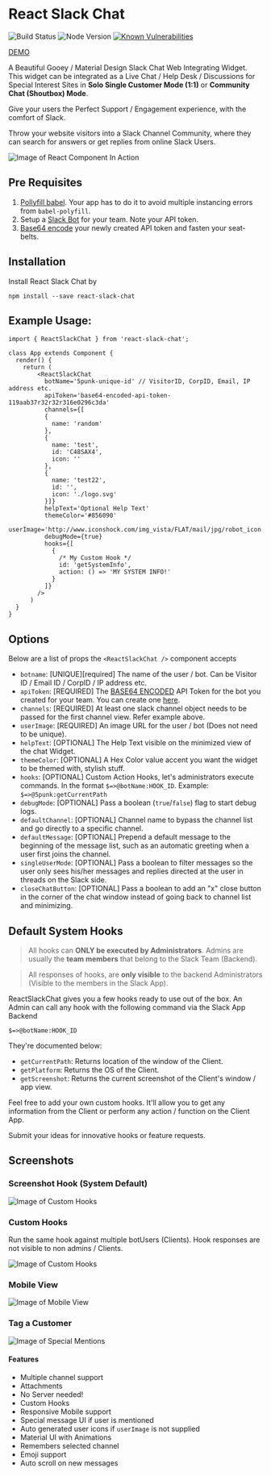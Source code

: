 # React Slack Chat

![Build Status](https://travis-ci.org/5punk/react-slack-chat.svg?branch=master)
![Node Version](https://img.shields.io/badge/node-v6-blue.svg)
[![Known Vulnerabilities](https://snyk.io/test/github/5punk/react-slack-chat/badge.svg)](https://snyk.io/test/github/5punk/react-slack-chat)

[DEMO](http://avanishpathak.com/react-slack-chat/)

A Beautiful Gooey / Material Design Slack Chat Web Integrating Widget. This widget can be integrated as a Live Chat / Help Desk / Discussions for Special Interest Sites in **Solo Single Customer Mode (1:1)** or **Community Chat (Shoutbox) Mode**.

Give your users the Perfect Support / Engagement experience, with the comfort of Slack.

Throw your website visitors into a Slack Channel Community, where they can search for answers or get replies from online Slack Users.

![Image of React Component In Action](https://github.com/5punk/react-slack-chat/blob/master/docs/ReactSlackChat.gif?raw=true)

## Pre Requisites

1. [Pollyfill babel](https://babeljs.io/docs/usage/polyfill/). Your app has to do it to avoid multiple instancing errors from `babel-polyfill`.
2. Setup a [Slack Bot](https://my.slack.com/services/new/bot) for your team. Note your API token.
3. [Base64 encode](https://www.base64encode.org/) your newly created API token and fasten your seat-belts.

## Installation

Install React Slack Chat by

`npm install --save react-slack-chat`

## Example Usage:

```
import { ReactSlackChat } from 'react-slack-chat';

class App extends Component {
  render() {
    return (
        <ReactSlackChat
          botName='5punk-unique-id' // VisitorID, CorpID, Email, IP address etc.
          apiToken='base64-encoded-api-token-119aab37r32r32r316e0296c3da'
          channels={[
          {
            name: 'random'
          },
          {
            name: 'test',
            id: 'C48SAX4',
            icon: ''
          },
          {
            name: 'test22',
            id: '',
            icon: './logo.svg'
          }]}
          helpText='Optional Help Text'
          themeColor='#856090'
          userImage='http://www.iconshock.com/img_vista/FLAT/mail/jpg/robot_icon.jpg'
          debugMode={true}
          hooks={[
            {
              /* My Custom Hook */
              id: 'getSystemInfo',
              action: () => 'MY SYSTEM INFO!'
            }
          ]}
        />
      )
  }
}
```

## Options

Below are a list of props the `<ReactSlackChat />` component accepts

- `botname`: [UNIQUE][required] The name of the user / bot. Can be Visitor ID / Email ID / CorpID / IP address etc.
- `apiToken`: [REQUIRED] The [BASE64 ENCODED](https://www.base64encode.org/) API Token for the bot you created for your team. You can create one [here](https://my.slack.com/services/new/bot).
- `channels`: [REQUIRED] At least one slack channel object needs to be passed for the first channel view. Refer example above.
- `userImage`: [REQUIRED] An image URL for the user / bot (Does not need to be unique).
- `helpText`: [OPTIONAL] The Help Text visible on the minimized view of the chat Widget.
- `themeColor`: [OPTIONAL] A Hex Color value accent you want the widget to be themed with, stylish stuff.
- `hooks`: [OPTIONAL] Custom Action Hooks, let's administrators execute commands. In the format `$=>@botName:HOOK_ID`. Example: `$=>@5punk:getCurrentPath`
- `debugMode`: [OPTIONAL] Pass a boolean (`true`/`false`) flag to start debug logs.
- `defaultChannel`: [OPTIONAL] Channel name to bypass the channel list and go directly to a specific channel.
- `defaultMessage`: [OPTIONAL] Prepend a default message to the beginning of the message list, such as an automatic greeting when a user first joins the channel.
- `singleUserMode`: [OPTIONAL] Pass a boolean to filter messages so the user only sees his/her messages and replies directed at the user in threads on the Slack side.
- `closeChatButton`: [OPTIONAL] Pass a boolean to add an "x" close button in the corner of the chat window instead of going back to channel list and minimizing.

## Default System Hooks

> All hooks can **ONLY be executed by Administrators**. Admins are usually the **team members** that belong to the Slack Team (Backend).

> All responses of hooks, are **only visible** to the backend Administrators (Visible to the members in the Slack App).

ReactSlackChat gives you a few hooks ready to use out of the box.
An Admin can call any hook with the following command via the Slack App Backend

`$=>@botName:HOOK_ID`

They're documented below:

- `getCurrentPath`: Returns location of the window of the Client.
- `getPlatform`: Returns the OS of the Client.
- `getScreenshot`: Returns the current screenshot of the Client's window / app view.

Feel free to add your own custom hooks. It'll allow you to get any information from the Client or perform any action / function on the Client App.

Submit your ideas for innovative hooks or feature requests.

## Screenshots

### Screenshot Hook (System Default)

![Image of Custom Hooks](https://github.com/5punk/react-slack-chat/blob/master/docs/screenshotHook.png?raw=true)

### Custom Hooks

Run the same hook against multiple botUsers (Clients). Hook responses are not visible to non admins / Clients.

![Image of Custom Hooks](https://github.com/5punk/react-slack-chat/blob/master/docs/customHooks.png?raw=true)

### Mobile View

![Image of Mobile View](https://github.com/5punk/react-slack-chat/blob/master/docs/mobileView.png?raw=true)

### Tag a Customer

![Image of Special Mentions](https://github.com/5punk/react-slack-chat/blob/master/docs/specialMentions.png?raw=true)

#### Features

- Multiple channel support
- Attachments
- No Server needed!
- Custom Hooks
- Responsive Mobile support
- Special message UI if user is mentioned
- Auto generated user icons if `userImage` is not supplied
- Material UI with Animations
- Remembers selected channel
- Emoji support
- Auto scroll on new messages
